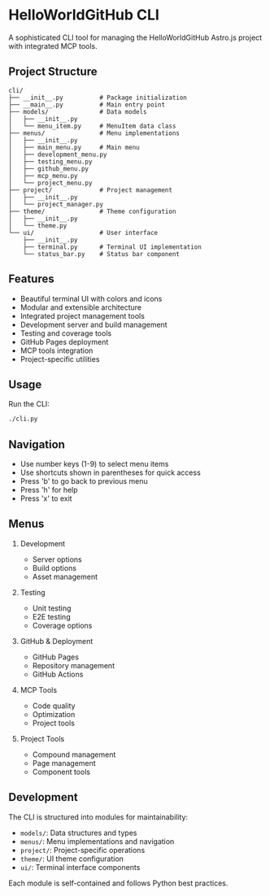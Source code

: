 # HelloWorldGitHub CLI

A sophisticated CLI tool for managing the HelloWorldGitHub Astro.js project with integrated MCP tools.

## Project Structure

```
cli/
├── __init__.py          # Package initialization
├── __main__.py          # Main entry point
├── models/              # Data models
│   ├── __init__.py
│   └── menu_item.py     # MenuItem data class
├── menus/               # Menu implementations
│   ├── __init__.py
│   ├── main_menu.py     # Main menu
│   ├── development_menu.py
│   ├── testing_menu.py
│   ├── github_menu.py
│   ├── mcp_menu.py
│   └── project_menu.py
├── project/             # Project management
│   ├── __init__.py
│   └── project_manager.py
├── theme/               # Theme configuration
│   ├── __init__.py
│   └── theme.py
└── ui/                  # User interface
    ├── __init__.py
    ├── terminal.py      # Terminal UI implementation
    └── status_bar.py    # Status bar component
```

## Features

- Beautiful terminal UI with colors and icons
- Modular and extensible architecture
- Integrated project management tools
- Development server and build management
- Testing and coverage tools
- GitHub Pages deployment
- MCP tools integration
- Project-specific utilities

## Usage

Run the CLI:

```bash
./cli.py
```

## Navigation

- Use number keys (1-9) to select menu items
- Use shortcuts shown in parentheses for quick access
- Press 'b' to go back to previous menu
- Press 'h' for help
- Press 'x' to exit

## Menus

1. Development
   - Server options
   - Build options
   - Asset management

2. Testing
   - Unit testing
   - E2E testing
   - Coverage options

3. GitHub & Deployment
   - GitHub Pages
   - Repository management
   - GitHub Actions

4. MCP Tools
   - Code quality
   - Optimization
   - Project tools

5. Project Tools
   - Compound management
   - Page management
   - Component tools

## Development

The CLI is structured into modules for maintainability:

- `models/`: Data structures and types
- `menus/`: Menu implementations and navigation
- `project/`: Project-specific operations
- `theme/`: UI theme configuration
- `ui/`: Terminal interface components

Each module is self-contained and follows Python best practices.
